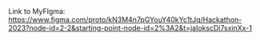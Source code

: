 Link to MyFIgma: https://www.figma.com/proto/kN3M4n7pGYouY40kYc1tJq/Hackathon-2023?node-id=2-2&starting-point-node-id=2%3A2&t=jaIokscDi7sxinXx-1

